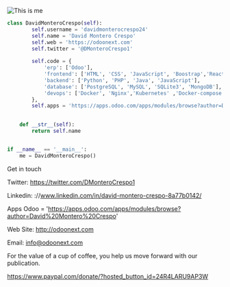 ![This is me](https://pbs.twimg.com/profile_banners/1195062382634192896/1638295661/1500x500) 


```python 
class DavidMonteroCrespo(self):
        self.username = 'davidmonterocrespo24'
        self.name = 'David Montero Crespo'
        self.web = 'https://odoonext.com'
        self.twitter = '@DMonteroCrespo1'
        
        self.code = {
            'erp': ['Odoo'],
            'frontend': ['HTML', 'CSS', 'JavaScript', 'Boostrap','React','Angular'],
            'backend': ['Python', 'PHP', 'Java', 'JavaScript'],
            'database': ['PostgreSQL', 'MySQL', 'SQLite3', 'MongoDB'],
            'devops': ['Docker', 'Nginx','Kubernetes' ,'Docker-compose'],            
        },
        self.apps = 'https://apps.odoo.com/apps/modules/browse?author=David%20Montero%20Crespo'
        

    def __str__(self):
        return self.name


if __name__ == '__main__':
    me = DavidMonteroCrespo()

`````` 


Get in touch

Twitter: https://twitter.com/DMonteroCrespo1

Linkedin: ://www.linkedin.com/in/david-montero-crespo-8a77b0142/

Apps Odoo = 'https://apps.odoo.com/apps/modules/browse?author=David%20Montero%20Crespo'

Web Site: http://odoonext.com

Email:  info@odoonext.com


For the value of a cup of coffee, you help us move forward with our publication.

https://www.paypal.com/donate/?hosted_button_id=24R4LARU9AP3W
